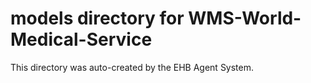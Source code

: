 # models directory for WMS-World-Medical-Service

This directory was auto-created by the EHB Agent System.